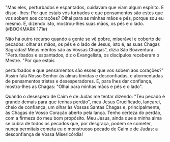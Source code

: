 
"Mas eles, perturbados e espantados, cuidavam que viam algum espírito. E disse- lhes: Por que estais vós turbados e que pensamentos são estes que vos sobem aos corações? Olhai para as minhas mãos e pés, porque sou eu mesmo. E, dizendo isto, mostrou-lhes suas mãos, os pés e o lado.(#BOOKMARK 171#)

Não há outro recurso quando a gente se vê pobre, miserável e coberto de pecados: olhar as mãos, os pés e o lado de Jesus, isto é, as suas Chagas Sagradas! Meus méritos são as Vossas Chagas", dizia São Boaventura. "Perturbados e espantados, diz o Evangelista, os discípulos receberam o Mestre. "Por que estais

perturbados e que pensamentos são esses que vos sobem aos corações?" Assim fala Nosso Senhor às almas tímidas e desconfiadas, e atormentadas de pensamentos tristes e desesperadores. E, para lhes dar confiança, mostra-lhes as Chagas: "Olhai para minhas mãos e pés e o lado".

Quando o desespero de Caim e de Judas me tentar dizendo: "Teu pecado é grande demais para que tenhas perdão", meu Jesus Crucificado, lançarei, cheio de confiança, um olhar às Vossas Santas Chagas e, principalmente, às Chagas de Vosso Coração aberto pela lança. Tenho certeza do perdão, com a firmeza do meu bom propósito. Meu Jesus, ainda que a minha alma se cubra de todos os pecados que, por desgraça, podem se cometer, nunca permitais cometa eu o monstruoso pecado de Caim e de Judas: a desconfiança de Vossa Misericórdia!

